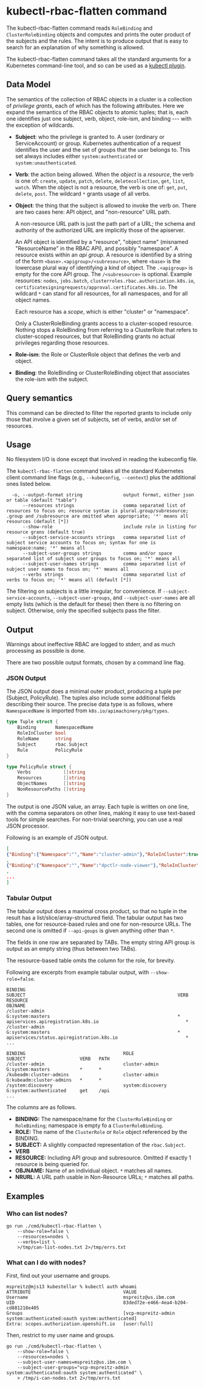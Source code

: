 # kubectl-rbac-flatten command

The kubectl-rbac-flatten command reads `RoleBinding` and
`ClusterRoleBinding` objects and computes and prints the outer product
of the subjects and the rules. The intent is to produce output that is
easy to search for an explanation of why something is allowed.

The kubectl-rbac-flatten command takes all the standard arguments for
a Kubernetes command-line tool, and so can be used as a [kubectl
plugin](https://kubernetes.io/docs/tasks/extend-kubectl/kubectl-plugins/).

## Data Model

The semantics of the collection of RBAC objects in a cluster is a
collection of _privilege grants_, each of which has the following
attributes.  Here we expand the semantics of the RBAC objects to
atomic tuples; that is, each one identifies just one subject, verb,
object, role-ism, and binding --- with the exception of wildcards.

- **Subject**: who the privilege is granted to. A user (ordinary or
  ServiceAccount) or group. Kubernetes authentication of a request
  identifies the user and the set of groups that the user belongs
  to. This set always includes either `system:authenticated` or
  `system:unauthenticated`.

- **Verb**: the action being allowed. When the _object_ is a
  _resource_, the verb is one of: `create`, `update`, `patch`,
  `delete`, `deletecollection`, `get`, `list`, `watch`.  When the
  object is not a resource, the verb is one of: `get`, `put`,
  `delete`, `post`.  The wildcard `*` grants usage of all verbs.

- **Object**: the thing that the subject is allowed to invoke the verb on.
  There are two cases here: API object, and "non-resource" URL path.

    A non-resource URL path is just the path part of a URL; the schema
    and authority of the authorized URL are implicitly those of the
    apiserver.

    An API object is identified by a "resource", "object name"
    (misnamed "ResourceName" in the RBAC API), and possibly
    "namespace".  A resource exists within an _api group_. A resource
    is identified by a string of the form
    `<base>.<apigroup>/<subresource>`, where `<base>` is the lowercase
    plural way of identifying a kind of object. The `.<apigroup>` is
    empty for the core API group.  The `/<subresource>` is optional.
    Example resources: `nodes`, `jobs.batch`,
    `clusterroles.rbac.authorization.k8s.io`,
    `certificatesigningrequests/approval.certificates.k8s.io`. The
    wildcard `*` can stand for all resources, for all namespaces, and
    for all object names.

    Each resource has a _scope_, which is either "cluster" or
    "namespace".

    Only a ClusterRoleBinding grants access to a
    cluster-scoped resource. Nothing stops a RoleBinding from
    referring to a ClusterRole that refers to cluster-scoped
    resources, but that RoleBinding grants no actual privileges
    regarding those resources.

- **Role-ism**: the Role or ClusterRole object that defines the verb
  and object.

- **Binding**: the RoleBinding or ClusterRoleBinding object that
  associates the role-ism with the subject.

## Query semantics

This command can be directed to filter the reported grants to include
only those that involve a given set of subjects, set of verbs, and/or
set of resources.

## Usage

No filesystem I/O is done except that involved in reading the
kubeconfig file.

The `kubectl-rbac-flatten` command takes all the standard Kubernetes
client command line flags (e.g., `--kubeconfig`, `--context`) plus the
additional ones listed below.

```
  -o, --output-format string               output format, either json or table (default "table")
      --resources strings                  comma separated list of resources to focus on; resource syntax is plural.group/subresource; .group and /subresource are omitted when appropriate; '*' means all resources (default [*])
      --show-role                          include role in listing for resource grans (default true)
      --subject-service-accounts strings   comma separated list of subject service accounts to focus on; syntax for one is namespace:name; '*' means all
      --subject-user-groups strings        comma and/or space separated list of subject user groups to focus on; '*' means all
      --subject-user-names strings         comma separated list of subject user names to focus on; '*' means all
      --verbs strings                      comma separated list of verbs to focus on; '*' means all (default [*])
```

The filtering on subjects is a little irregular, for convenience. If
`--subject-service-accounts`, `--subject-user-groups`, and
`--subject-user-names` are all empty lists (which is the default for
these) then there is no filtering on subject. Otherwise, only the
specified subjects pass the filter.

## Output

Warnings about ineffective RBAC are logged to stderr, and as much
processing as possible is done.

There are two possible output formats, chosen by a command line flag.

### JSON Output


The JSON output does a minimal outer product, producing a tuple per
(Subject, PolicyRule). The tuples also include some additional fields
describing their source. The precise data type is as follows, where
`NamespacedName` is imported from `k8s.io/apimachinery/pkg/types`.

```go
type Tuple struct {
	Binding       NamespacedName
	RoleInCluster bool
	RoleName      string
	Subject       rbac.Subject
	Rule          PolicyRule
}

type PolicyRule struct {
	Verbs            []string
	Resources        []string
	ObjectNames      []string
	NonResourcePaths []string
}
```

The output is one JSON value, an array. Each tuple is written on one
line, with the comma separators on other lines, making it easy to use
text-based tools for simple searches. For non-trivial searching, you
can use a real JSON processor.

Following is an example of JSON output.

```json
[
{"Binding":{"Namespace":"","Name":"cluster-admin"},"RoleInCluster":true,"RoleName":"cluster-admin","Subject":{"kind":"Group","apiGroup":"rbac.authorization.k8s.io","name":"system:masters"},"Rule":{"Verbs":["*"],"Resources":null,"ObjectNames":null,"NonResourcePaths":["*"]}}
,
{"Binding":{"Namespace":"","Name":"dpctlr-node-viewer"},"RoleInCluster":true,"RoleName":"node-viewer","Subject":{"kind":"ServiceAccount","name":"dual-pods-controller","namespace":"default"},"Rule":{"Verbs":["get","list","watch"],"Resources":["nodes"],"ObjectNames":null,"NonResourcePaths":null}}
,
...
]
```

### Tabular Output

The tabular output does a maximal cross product, so that no tuple in
the result has a list/slice/array-structured field. The tabular output
has two tables, one for resource-based rules and one for non-resource
URLs. The second one is omitted if `--api-goups` is given anything
other than `*`.

The fields in one row are separated by TABs. The empty string API
group is output as an empty string (thus between two TABs).

The resource-based table omits the column for the role, for brevity.

Following are excerpts from example tabular output, with `--show-role=false`.

```
BINDING                                                          SUBJECT                                                        VERB               RESOURCE                                                          OBJNAME
/cluster-admin                                                   G:system:masters                                               *                  apiservices.apiregistration.k8s.io                                *
/cluster-admin                                                   G:system:masters                                               *                  apiservices/status.apiregistration.k8s.io                         *
...

BINDING                                    ROLE                                      SUBJECT                    VERB   PATH
/cluster-admin                             cluster-admin                             G:system:masters           *      *
/kubeadm:cluster-admins                    cluster-admin                             G:kubeadm:cluster-admins   *      *
/system:discovery                          system:discovery                          G:system:authenticated     get    /api
...
```

The columns are as follows.

- **BINDING:** The namespace/name for the `ClusterRoleBinding` or `RoleBinding`; namespace is empty fo a `ClusterRoleBinding`.
- **ROLE:** The name of the `ClusterRole` or `Role` object referenced by the BINDING.
- **SUBJECT:** A slightly compacted representation of the `rbac.Subject`.
- **VERB**
- **RESOURCE:** Including API group and subresource. Omitted if exactly 1 resource is being queried for.
- **OBJNAME:** Name of an individual object. `*` matches all names.
- **NRURL:** A URL path usable in Non-Resource URLs; `*` matches all paths.

## Examples

### Who can list nodes?

```shell
go run ./cmd/kubectl-rbac-flatten \
    --show-role=false \
    --resources=nodes \
    --verbs=list \
    >/tmp/can-list-nodes.txt 2>/tmp/errs.txt
```

### What can I do with nodes?

First, find out your username and groups.

```console
mspreitz@mjs13 kubestellar % kubectl auth whoami
ATTRIBUTE                                  VALUE
Username                                   mspreitz@us.ibm.com
UID                                        83ded72e-e466-4ea4-b204-cd881218e405
Groups                                     [vcp-mspreitz-admin system:authenticated:oauth system:authenticated]
Extra: scopes.authorization.openshift.io   [user:full]
```

Then, restrict to my user name and groups.

```shell
go run ./cmd/kubectl-rbac-flatten \
    --show-role=false \
    --resources=nodes \
    --subject-user-names=mspreitz@us.ibm.com \
    --subject-user-groups="vcp-mspreitz-admin system:authenticated:oauth system:authenticated" \
    > /tmp/i-can-nodes.txt 2>/tmp/errs.txt
```
